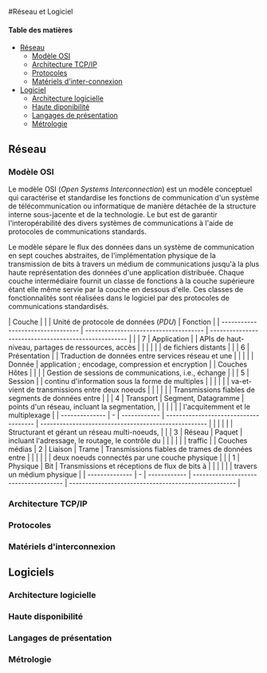 #Réseau et Logiciel

#### Table des matières

* [Réseau](#réseau)
    + [Modèle OSI](#modèle-osi)
    + [Architecture TCP/IP](#architecture-tcp-ip)
    + [Protocoles](#protocoles)
    + [Matériels d'inter-connexion](#matériel-dinter-connection)
* [Logiciel](#logiciel)
    + [Architecture logicielle](#architecture-logicielle)
    + [Haute diponibilité](#haute-disponibilité)
    + [Langages de présentation](#languages-de-présentation)
    + [Métrologie](#métrologie)

## Réseau

### Modèle OSI

Le modèle OSI (*Open Systems Interconnection*) est un modèle conceptuel qui caractérise et standardise les fonctions de
communication d'un système de télécommunication ou informatique de manière détachée de la structure interne sous-jacente et de la
technologie. Le but est de garantir l'interopérabilité des divers systèmes de communications à l'aide de protocoles de
communications standards.

Le modèle sépare le flux des données dans un système de communication en sept couches abstraites, de l'implémentation physique de la
transmission de bits à travers un médium de communications jusqu'à la plus haute représentation des données d'une application
distribuée. Chaque couche intermédiaire fournit un classe de fonctions à la couche supérieure étant elle même servie par la couche
en dessous d'elle. Ces classes de fonctionnalités sont réalisées dans le logiciel par des protocoles de communications standardisés.

| Couche |   |                      | Unité de protocole de données (*PDU*) | Fonction                                             |
| --------------------------------- | ------------------------------------- | ---------------------------------------------------- |
|                | 7 | Application  |                                       | APIs de haut-niveau, partages de ressources, accès   |
|                |   |              |                                       | de fichiers distants                                 |
|                | 6 | Présentation |                                       | Traduction de données entre services réseau et une   |
|                |   |              | Donnée                                | application ; encodage, compression et encryption    |
| Couches Hôtes  |   |              |                                       | Gestion de sessions de communications, i.e., échange |
|                | 5 | Session      |                                       | continu d'information sous la forme de multiples     |
|                |   |              |                                       | va-et-vient de transmissions entre deux noeuds       |
|                |   |              |                                       | Transmissions fiables de segments de données entre   |
|                | 4 | Transport    | Segment, Datagramme                   | points d'un réseau, incluant la segmentation,        |
|                |   |              |                                       | l'acquitemment et le multiplexage                    |
| -------------- | - | ------------ | ------------------------------------- | ---------------------------------------------------- |
|                |   |              |                                       | Structurant et gérant un réseau multi-noeuds,        |
|                | 3 | Réseau       | Paquet                                | incluant l'adressage, le routage, le contrôle du     |
|                |   |              |                                       | traffic                                              |
| Couches médias | 2 | Liaison      | Trame                                 | Transmissions fiables de trames de données entre     |
|                |   |              |                                       | deux noeuds connectés par une couche physique        |
|                | 1 | Physique     | Bit                                   | Transmissions et réceptions de flux de bits à        |
|                |   |              |                                       | travers un médium physique                           |
| -------------- | - | ------------ | ------------------------------------- | ---------------------------------------------------- |

### Architecture TCP/IP

### Protocoles

### Matériels d'interconnexion

## Logiciels

### Architecture logicielle

### Haute disponibilité

### Langages de présentation

### Métrologie
